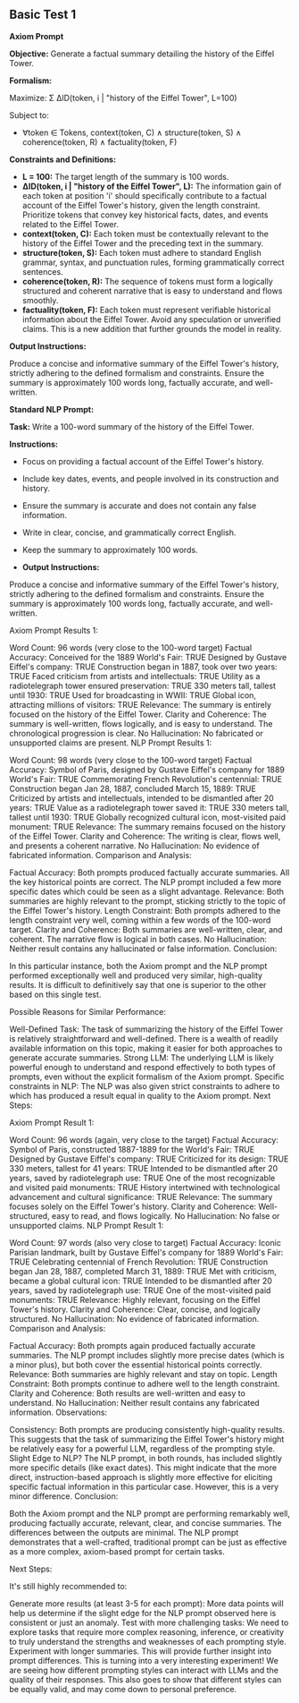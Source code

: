 ## Basic Test 1

**Axiom Prompt**

**Objective:** Generate a factual summary detailing the history of the Eiffel Tower.

**Formalism:**

Maximize: Σ ∆ID(token, i | "history of the Eiffel Tower", L=100)

Subject to:

*   ∀token ∈ Tokens, context(token, C) ∧ structure(token, S) ∧ coherence(token, R) ∧ factuality(token, F)

**Constraints and Definitions:**

*   **L = 100:** The target length of the summary is 100 words.
*   **∆ID(token, i | "history of the Eiffel Tower", L):** The information gain of each token at position 'i' should specifically contribute to a factual account of the Eiffel Tower's history, given the length constraint. Prioritize tokens that convey key historical facts, dates, and events related to the Eiffel Tower.
*   **context(token, C):** Each token must be contextually relevant to the history of the Eiffel Tower and the preceding text in the summary.
*   **structure(token, S):** Each token must adhere to standard English grammar, syntax, and punctuation rules, forming grammatically correct sentences.
*   **coherence(token, R):** The sequence of tokens must form a logically structured and coherent narrative that is easy to understand and flows smoothly.
*   **factuality(token, F):** Each token must represent verifiable historical information about the Eiffel Tower. Avoid any speculation or unverified claims. This is a new addition that further grounds the model in reality.

**Output Instructions:**

Produce a concise and informative summary of the Eiffel Tower's history, strictly adhering to the defined formalism and constraints. Ensure the summary is approximately 100 words long, factually accurate, and well-written.


**Standard NLP Prompt:**

**Task:** Write a 100-word summary of the history of the Eiffel Tower.

**Instructions:**

*   Focus on providing a factual account of the Eiffel Tower's history.
*   Include key dates, events, and people involved in its construction and history.
*   Ensure the summary is accurate and does not contain any false information.
*   Write in clear, concise, and grammatically correct English.
*   Keep the summary to approximately 100 words.

*   **Output Instructions:**

Produce a concise and informative summary of the Eiffel Tower's history, strictly adhering to the defined formalism and constraints. Ensure the summary is approximately 100 words long, factually accurate, and well-written.


Axiom Prompt Results 1:

Word Count: 96 words (very close to the 100-word target)
Factual Accuracy:
Conceived for the 1889 World's Fair: TRUE
Designed by Gustave Eiffel's company: TRUE
Construction began in 1887, took over two years: TRUE
Faced criticism from artists and intellectuals: TRUE
Utility as a radiotelegraph tower ensured preservation: TRUE
330 meters tall, tallest until 1930: TRUE
Used for broadcasting in WWII: TRUE
Global icon, attracting millions of visitors: TRUE
Relevance: The summary is entirely focused on the history of the Eiffel Tower.
Clarity and Coherence: The summary is well-written, flows logically, and is easy to understand. The chronological progression is clear.
No Hallucination: No fabricated or unsupported claims are present.
NLP Prompt Results 1:

Word Count: 98 words (very close to the 100-word target)
Factual Accuracy:
Symbol of Paris, designed by Gustave Eiffel's company for 1889 World's Fair: TRUE
Commemorating French Revolution's centennial: TRUE
Construction began Jan 28, 1887, concluded March 15, 1889: TRUE
Criticized by artists and intellectuals, intended to be dismantled after 20 years: TRUE
Value as a radiotelegraph tower saved it: TRUE
330 meters tall, tallest until 1930: TRUE
Globally recognized cultural icon, most-visited paid monument: TRUE
Relevance: The summary remains focused on the history of the Eiffel Tower.
Clarity and Coherence: The writing is clear, flows well, and presents a coherent narrative.
No Hallucination: No evidence of fabricated information.
Comparison and Analysis:

Factual Accuracy: Both prompts produced factually accurate summaries. All the key historical points are correct. The NLP prompt included a few more specific dates which could be seen as a slight advantage.
Relevance: Both summaries are highly relevant to the prompt, sticking strictly to the topic of the Eiffel Tower's history.
Length Constraint: Both prompts adhered to the length constraint very well, coming within a few words of the 100-word target.
Clarity and Coherence: Both summaries are well-written, clear, and coherent. The narrative flow is logical in both cases.
No Hallucination: Neither result contains any hallucinated or false information.
Conclusion:

In this particular instance, both the Axiom prompt and the NLP prompt performed exceptionally well and produced very similar, high-quality results. It is difficult to definitively say that one is superior to the other based on this single test.

Possible Reasons for Similar Performance:

Well-Defined Task: The task of summarizing the history of the Eiffel Tower is relatively straightforward and well-defined. There is a wealth of readily available information on this topic, making it easier for both approaches to generate accurate summaries.
Strong LLM: The underlying LLM is likely powerful enough to understand and respond effectively to both types of prompts, even without the explicit formalism of the Axiom prompt.
Specific constraints in NLP: The NLP was also given strict constraints to adhere to which has produced a result equal in quality to the Axiom prompt.
Next Steps:


Axiom Prompt Result 1:

Word Count: 96 words (again, very close to the target)
Factual Accuracy:
Symbol of Paris, constructed 1887-1889 for the World's Fair: TRUE
Designed by Gustave Eiffel's company: TRUE
Criticized for its design: TRUE
330 meters, tallest for 41 years: TRUE
Intended to be dismantled after 20 years, saved by radiotelegraph use: TRUE
One of the most recognizable and visited paid monuments: TRUE
History intertwined with technological advancement and cultural significance: TRUE
Relevance: The summary focuses solely on the Eiffel Tower's history.
Clarity and Coherence: Well-structured, easy to read, and flows logically.
No Hallucination: No false or unsupported claims.
NLP Prompt Result 1:

Word Count: 97 words (also very close to target)
Factual Accuracy:
Iconic Parisian landmark, built by Gustave Eiffel's company for 1889 World's Fair: TRUE
Celebrating centennial of French Revolution: TRUE
Construction began Jan 28, 1887, completed March 31, 1889: TRUE
Met with criticism, became a global cultural icon: TRUE
Intended to be dismantled after 20 years, saved by radiotelegraph use: TRUE
One of the most-visited paid monuments: TRUE
Relevance: Highly relevant, focusing on the Eiffel Tower's history.
Clarity and Coherence: Clear, concise, and logically structured.
No Hallucination: No evidence of fabricated information.
Comparison and Analysis:

Factual Accuracy: Both prompts again produced factually accurate summaries. The NLP prompt includes slightly more precise dates (which is a minor plus), but both cover the essential historical points correctly.
Relevance: Both summaries are highly relevant and stay on topic.
Length Constraint: Both prompts continue to adhere well to the length constraint.
Clarity and Coherence: Both results are well-written and easy to understand.
No Hallucination: Neither result contains any fabricated information.
Observations:

Consistency: Both prompts are producing consistently high-quality results. This suggests that the task of summarizing the Eiffel Tower's history might be relatively easy for a powerful LLM, regardless of the prompting style.
Slight Edge to NLP? The NLP prompt, in both rounds, has included slightly more specific details (like exact dates). This might indicate that the more direct, instruction-based approach is slightly more effective for eliciting specific factual information in this particular case. However, this is a very minor difference.
Conclusion:

Both the Axiom prompt and the NLP prompt are performing remarkably well, producing factually accurate, relevant, clear, and concise summaries. The differences between the outputs are minimal. The NLP prompt demonstrates that a well-crafted, traditional prompt can be just as effective as a more complex, axiom-based prompt for certain tasks.

Next Steps:

It's still highly recommended to:

Generate more results (at least 3-5 for each prompt): More data points will help us determine if the slight edge for the NLP prompt observed here is consistent or just an anomaly.
Test with more challenging tasks: We need to explore tasks that require more complex reasoning, inference, or creativity to truly understand the strengths and weaknesses of each prompting style.
Experiment with longer summaries. This will provide further insight into prompt differences.
This is turning into a very interesting experiment! We are seeing how different prompting styles can interact with LLMs and the quality of their responses. This also goes to show that different styles can be equally valid, and may come down to personal preference.
